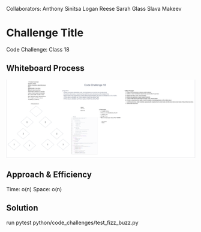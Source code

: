 Collaborators:
Anthony Sinitsa
Logan Reese
Sarah Glass
Slava Makeev

# Challenge Title
Code Challenge: Class 18

## Whiteboard Process
![CodeChallenge18](<Screenshot 2023-07-06 224128.png>)

## Approach & Efficiency
Time: o(n)
Space: o(n)

## Solution
run pytest
python/code_challenges/test_fizz_buzz.py
